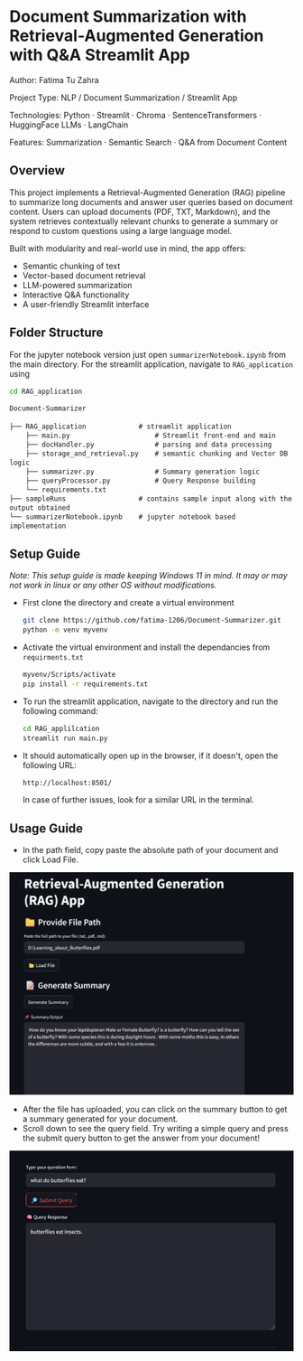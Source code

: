 # Document Summarization with Retrieval-Augmented Generation with Q&A Streamlit App

Author: Fatima Tu Zahra

Project Type: NLP / Document Summarization / Streamlit App

Technologies: Python · Streamlit · Chroma · SentenceTransformers · HuggingFace LLMs · LangChain

Features: Summarization · Semantic Search · Q&A from Document Content

## Overview
This project implements a Retrieval-Augmented Generation (RAG) pipeline to summarize long documents and answer user queries based on document content. Users can upload documents (PDF, TXT, Markdown), and the system retrieves contextually relevant chunks to generate a summary or respond to custom questions using a large language model.

Built with modularity and real-world use in mind, the app offers:
- Semantic chunking of text
- Vector-based document retrieval
- LLM-powered summarization
- Interactive Q&A functionality
- A user-friendly Streamlit interface
  

## Folder Structure

For the jupyter notebook version just open `summarizerNotebook.ipynb` from the main directory.
For the streamlit application, navigate to `RAG_application` using

```bash
cd RAG_application
```
```
Document-Summarizer

├── RAG_application             # streamlit application
    ├── main.py                     # Streamlit front-end and main 
    ├── docHandler.py               # parsing and data processing
    ├── storage_and_retrieval.py    # semantic chunking and Vector DB logic
    ├── summarizer.py               # Summary generation logic
    ├── queryProcessor.py           # Query Response building
    └── requirements.txt            
├── sampleRuns                  # contains sample input along with the output obtained
└── summarizerNotebook.ipynb    # jupyter notebook based implementation
```

## Setup Guide
*Note: This setup guide is made keeping Windows 11 in mind. It may or may not work in linux or any other OS without modifications.*

- First clone the directory and create a virtual environment
  ```bash
  git clone https://github.com/fatima-1206/Document-Summarizer.git 
  python -m venv myvenv
  ```
- Activate the virtual environment and install the dependancies from `requirments.txt`
  ```bash
  myvenv/Scripts/activate
  pip install -r requirements.txt
  ```
- To run the streamlit application, navigate to the directory and run the following command:
  ```bash
  cd RAG_applilcation
  streamlit run main.py
  ```
- It should automatically open up in the browser, if it doesn't, open the following URL:
  ```bash
  http://localhost:8501/
  ```
  In case of further issues, look for a similar URL in the terminal.
  
## Usage Guide
- In the path field, copy paste the absolute path of your document and click Load File.

![ss1](sampleRuns/doc3/output1.png)

- After the file has uploaded, you can click on the summary button to get a summary generated for your document.
- Scroll down to see the query field. Try writing a simple query and press the submit query button to get the answer from your document!

![ss2](sampleRuns/doc3/output2.png)